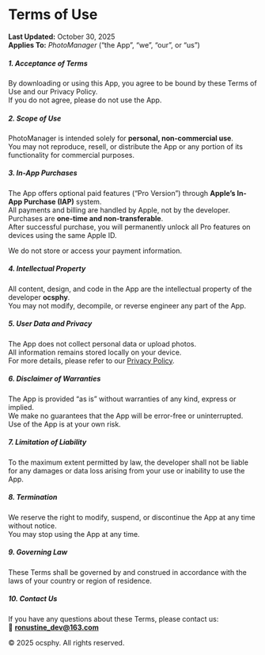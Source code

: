 # Terms of Use

**Last Updated:** October 30, 2025  
**Applies To:** *PhotoManager* (“the App”, “we”, “our”, or “us”)



#####  1. Acceptance of Terms

By downloading or using this App, you agree to be bound by these Terms of Use and our Privacy Policy.  
If you do not agree, please do not use the App.



##### 2. Scope of Use

PhotoManager is intended solely for **personal, non-commercial use**.  
You may not reproduce, resell, or distribute the App or any portion of its functionality for commercial purposes.



##### 3. In-App Purchases

The App offers optional paid features (“Pro Version”) through **Apple’s In-App Purchase (IAP)** system.  
All payments and billing are handled by Apple, not by the developer.  
Purchases are **one-time and non-transferable**.  
After successful purchase, you will permanently unlock all Pro features on devices using the same Apple ID.

We do not store or access your payment information.



##### 4. Intellectual Property

All content, design, and code in the App are the intellectual property of the developer **ocsphy**.  
You may not modify, decompile, or reverse engineer any part of the App.



##### 5. User Data and Privacy

The App does not collect personal data or upload photos.  
All information remains stored locally on your device.  
For more details, please refer to our [Privacy Policy](privacy.md).



##### 6. Disclaimer of Warranties

The App is provided “as is” without warranties of any kind, express or implied.  
We make no guarantees that the App will be error-free or uninterrupted.  
Use of the App is at your own risk.



##### 7. Limitation of Liability

To the maximum extent permitted by law, the developer shall not be liable for any damages or data loss arising from your use or inability to use the App.



##### 8. Termination

We reserve the right to modify, suspend, or discontinue the App at any time without notice.  
You may stop using the App at any time.



##### 9. Governing Law

These Terms shall be governed by and construed in accordance with the laws of your country or region of residence.



##### 10. Contact Us

If you have any questions about these Terms, please contact us:  
📧 **ronustine_dev@163.com**



© 2025 ocsphy. All rights reserved.
